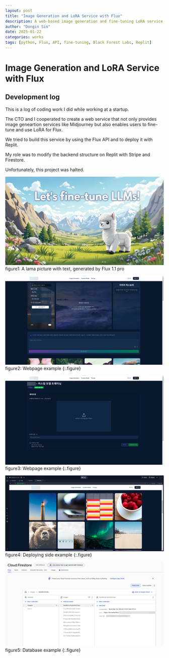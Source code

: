 ```yaml
---
layout: post
title: "Image Generation and LoRA Service with Flux"
description: A web-based image generation and fine-tuning LoRA service with Black Forest Labs' Flux model
author: "Dongin Sin"
date: 2025-01-22
categories: works
tags: [python, Flux, API, fine-tuning, Black Forest Labs, Replit]
---
```


# Image Generation and LoRA Service with Flux

## Development log

This is a log of coding work I did while working at a startup.

The CTO and I cooperated to create a web service that not only provides image geneartion services like Midjourney but also enables users to fine-tune and use LoRA for Flux.

We tried to build this service by using the Flux API and to deploy it with Replit.

My role was to modify the backend structure on Replit with Stripe and Firestore.

Unfortunately, this project was halted.

![figure1](/assets/img/practice/try_fine-tuning_LLMs/cute_lama_by_Flux.png)
figure1: A lama picture with text, generated by Flux 1.1 pro

![figure2](/assets/img/works/webservice_with_Flux/webservice_with_Flux_1.png)
figure2: Webpage example
{:.figure}

![figure3](/assets/img/works/webservice_with_Flux/webservice_with_Flux_2.png)
figure3: Webpage example
{:.figure}

![figure4](/assets/img/works/webservice_with_Flux/webservice_with_Flux_3.png)
figure4: Deploying side example
{:.figure}

![figure5](/assets/img/works/webservice_with_Flux/webservice_with_Flux_4.png)
figure5: Database example
{:.figure}
